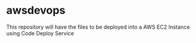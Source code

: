 # awsdevops
This repository will have the files to be deployed into a AWS EC2 Instance using Code Deploy Service
